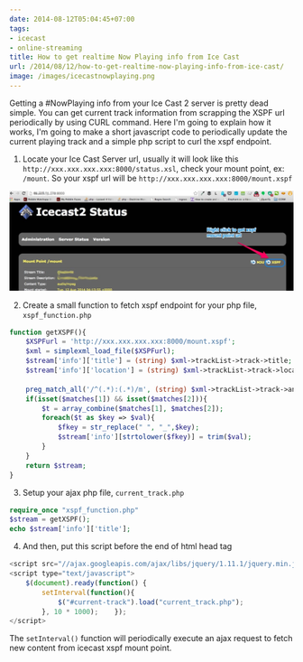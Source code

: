 ```yaml
---
date: 2014-08-12T05:04:45+07:00
tags:
- icecast
- online-streaming
title: How to get realtime Now Playing info from Ice Cast
url: /2014/08/12/how-to-get-realtime-now-playing-info-from-ice-cast/
image: /images/icecastnowplaying.png
---
```


Getting a #NowPlaying info from your Ice Cast 2 server is pretty dead simple. You can get current track information from scrapping the XSPF url periodically by using CURL command. Here I'm going to explain how it works, I'm going to make a short javascript code to periodically update the current playing track and a simple php script to curl the xspf endpoint.

1. Locate your Ice Cast Server url, usually it will look like this `http://xxx.xxx.xxx.xxx:8000/status.xsl`, check your mount point, ex: `/mount`. So your xspf url will be `http://xxx.xxx.xxx.xxx:8000/mount.xspf` 

![Screen_Shot_2014-08-12_at_11_33_32_AM](/images/Screen_Shot_2014-08-12_at_11_33_32_AM.jpg)

2. Create a small function to fetch xspf endpoint for your php file, `xspf_function.php` 
   
```php
function getXSPF(){
	$XSPFurl = 'http://xxx.xxx.xxx.xxx:8000/mount.xspf';
	$xml = simplexml_load_file($XSPFurl);
	$stream['info']['title'] = (string) $xml->trackList->track->title;
	$stream['info']['location'] = (string) $xml->trackList->track->location;

	preg_match_all('/^(.*):(.*)/m', (string) $xml->trackList->track->annotation,$matches);
	if(isset($matches[1]) && isset($matches[2])){
		$t = array_combine($matches[1], $matches[2]);
		foreach($t as $key => $val){
			$fkey = str_replace(" ", "_",$key);
			$stream['info'][strtolower($fkey)] = trim($val);
		}
	}
	return $stream;
}
```
	
3. Setup your ajax php file, `current_track.php` 
    
```php
require_once "xspf_function.php"
$stream = getXSPF();
echo $stream['info']['title'];
```

4. And then, put this script before the end of html head tag 
	
```javascript
<script src="//ajax.googleapis.com/ajax/libs/jquery/1.11.1/jquery.min.js" type="text/javascript"></script>
<script type="text/javascript">
	$(document).ready(function() {     
		setInterval(function(){        
			$("#current-track").load("current_track.php");      
		}, 10 * 1000);    });
</script>
```
	
The `setInterval()` function will periodically execute an ajax request to fetch new content from icecast xspf mount point.